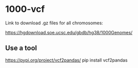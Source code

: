 # 1000-vcf

Link to download .gz files for all chromosomes:

https://hgdownload.soe.ucsc.edu/gbdb/hg38/1000Genomes/



## Use a tool
https://pypi.org/project/vcf2pandas/
pip install vcf2pandas

